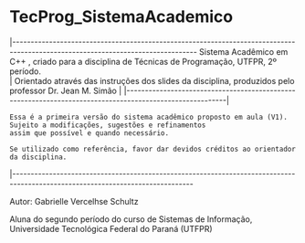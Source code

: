 # TecProg_SistemaAcademico

|--------------------------------------------------------------------------------------------------------------------------------
   Sistema Acadêmico em C++ , criado para a disciplina de Técnicas de Programação, UTFPR, 2º período.      
| Orientado através das instruções dos slides da disciplina, produzidos pelo professor Dr. Jean M. Simão  |
|---------------------------------------------------------------------------------------------------------|

    Essa é a primeira versão do sistema acadêmico proposto em aula (V1). Sujeito a modificações, sugestões e refinamentos
    assim que possível e quando necessário.

    Se utilizado como referência, favor dar devidos créditos ao orientador da disciplina.

|-------------------------------------------------------------------------------------------------------------------------------
  
  Autor: Gabrielle Vercelhse Schultz 
  
  Aluna do segundo período do curso de Sistemas de Informação, Universidade Tecnológica Federal do Paraná (UTFPR)
